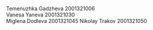 Temenuzhka Gadzheva 2001321006 <br>
Vanesa Yaneva 2001321030 <br>
Miglena Dodleva 2001321045
Nikolay Trakov 2001321050